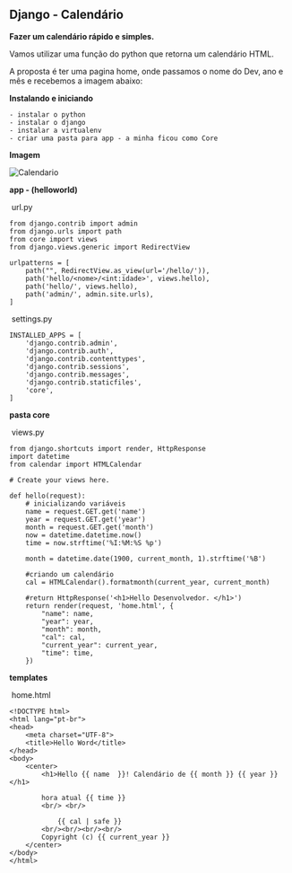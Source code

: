 ## Django - Calendário

**Fazer um calendário rápido e simples.**



Vamos utilizar uma função do python que retorna um calendário HTML.

A proposta é ter uma pagina home, onde passamos o nome do Dev, ano e mês e recebemos a imagem abaixo:

__Instalando e iniciando__

```
- instalar o python
- instalar o django
- instalar a virtualenv
- criar uma pasta para app - a minha ficou como Core

```

**Imagem**

![Calendario](C:\workspace\django\Img\Calendario.png)

**app - (helloworld)**

​	url.py

```
from django.contrib import admin
from django.urls import path
from core import views
from django.views.generic import RedirectView

urlpatterns = [
    path("", RedirectView.as_view(url='/hello/')),
    path('hello/<nome>/<int:idade>', views.hello),
    path('hello/', views.hello),
    path('admin/', admin.site.urls),
]
```



​	settings.py

```
INSTALLED_APPS = [
    'django.contrib.admin',
    'django.contrib.auth',
    'django.contrib.contenttypes',
    'django.contrib.sessions',
    'django.contrib.messages',
    'django.contrib.staticfiles',
    'core',
]
```



**pasta core**

​	views.py

```
from django.shortcuts import render, HttpResponse
import datetime
from calendar import HTMLCalendar

# Create your views here.

def hello(request):
    # inicializando variáveis
    name = request.GET.get('name')
    year = request.GET.get('year')
    month = request.GET.get('month')
    now = datetime.datetime.now()
    time = now.strftime('%I:%M:%S %p')

    month = datetime.date(1900, current_month, 1).strftime('%B')

    #criando um calendário
    cal = HTMLCalendar().formatmonth(current_year, current_month)

    #return HttpResponse('<h1>Hello Desenvolvedor. </h1>')
    return render(request, 'home.html', {
        "name": name,
        "year": year,
        "month": month,
        "cal": cal,
        "current_year": current_year,
        "time": time,
    })
```

**templates**

​	home.html

```
<!DOCTYPE html>
<html lang="pt-br">
<head>
    <meta charset="UTF-8">
    <title>Hello Word</title>
</head>
<body>
    <center>
        <h1>Hello {{ name  }}! Calendário de {{ month }} {{ year }} </h1>

        hora atual {{ time }}
        <br/> <br/>

            {{ cal | safe }}
        <br/><br/><br/><br/>
        Copyright (c) {{ current_year }}
    </center>
</body>
</html>
```

